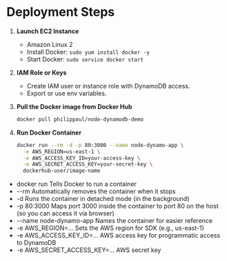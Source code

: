 # Deployment Steps

1. **Launch EC2 Instance**
   - Amazon Linux 2
   - Install Docker: `sudo yum install docker -y`
   - Start Docker: `sudo service docker start`

2. **IAM Role or Keys**
   - Create IAM user or instance role with DynamoDB access.
   - Export or use env variables.
     
3. **Pull the Docker image from Docker Hub**
     ```bash
     docker pull philippaul/node-dynamodb-demo
     ```
     
4. **Run Docker Container**
   ```bash
   docker run --rm -d -p 80:3000 --name node-dynamo-app \
     -e AWS_REGION=us-east-1 \
     -e AWS_ACCESS_KEY_ID=your-access-key \
     -e AWS_SECRET_ACCESS_KEY=your-secret-key \
     dockerhub-user/image-name
   ```
- docker run	Tells Docker to run a container
- --rm	Automatically removes the container when it stops
- -d	Runs the container in detached mode (in the background)
- -p 80:3000	Maps port 3000 inside the container to port 80 on the host (so you can access it via browser)
- --name node-dynamo-app	Names the container for easier reference
- -e AWS_REGION=...	Sets the AWS region for SDK (e.g., us-east-1)
- -e AWS_ACCESS_KEY_ID=...	AWS access key for programmatic access to DynamoDB
- -e AWS_SECRET_ACCESS_KEY=...	AWS secret key
